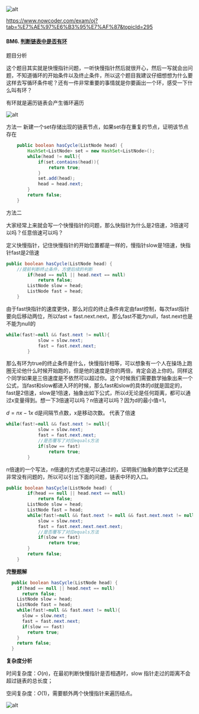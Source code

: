 ![alt](https://uploadfiles.nowcoder.com/bm/top101-head.jpg)

https://www.nowcoder.com/exam/oj?tab=%E7%AE%97%E6%B3%95%E7%AF%87&topicId=295

#### BM6. [判断链表中是否有环](https://www.nowcoder.com/practice/650474f313294468a4ded3ce0f7898b9?tpId=295&sfm=github&channel=nowcoder)

题目分析

这个题目其实就是快慢指针问题，一听快慢指针然后就很开心，然后一写就会出问题，不知道循环的开始条件以及终止条件，所以这个题目我建议仔细想想为什么要这样去写循环条件呢？还有一件非常重要的事情就是你要画出一个环，感受一下什么叫有环？

有环就是遍历链表会产生循环遍历


![alt](https://uploadfiles.nowcoder.com/images/20220110/423483716_1641800950920/0710DD5D9C4D4B11A8FA0C06189F9E9C)



方法一
新建一个set存储出现的链表节点，如果set存在重复的节点，证明该节点存在

```java
    public boolean hasCycle(ListNode head) {
        HashSet<ListNode> set = new HashSet<ListNode>();
        while(head != null){
            if(set.contains(head)){
                return true;
            }
            set.add(head);
            head = head.next; 
        }
        return false;
    }
```


方法二

大家经常上来就会写一个快慢指针的问题，那么快指针为什么是2倍速，3倍速可以吗？任意倍速可以吗？

定义快慢指针，记住快慢指针的开始位置都是一样的，慢指针slow是1倍速，快指针fast是2倍速

```java
public boolean hasCycle(ListNode head) {
    //提前判断终止条件，方便后续的判断
        if(head == null || head.next == null)
            return false;
        ListNode slow = head;
        ListNode fast = head;
    }
```

由于fast快指针的速度更快，那么对应的终止条件肯定由fast控制，每次fast指针要向后移动两位，所以fast = fast.next.next，那么fast不能为null，fast.next也是不能为null的

```java
while(fast!=null && fast.next != null){
            slow = slow.next;
            fast = fast.next.next;
        }
```

那么有环为true的终止条件是什么，快慢指针相等，可以想象有一个人在操场上跑圈无论他什么时候开始跑的，但是他的速度是你的两倍，肯定会追上你的。同样这个同学如果是三倍速度是不依然可以超过你。这个时候我们需要数学抽象出来一个公式，当fast和slow都进入环的时候，那么fast和slow的具体的d就是固定的，fast是2倍速，slow是1倍速，抽象出如下公式，所以d无论是任何距离，都可以通过x变量得到。想一下3倍速可以吗？n倍速可以吗？因为d的最小值=1，

$d = nx - 1x$                  d是间隔节点数，x是移动次数。  代表了倍速

```java
while(fast!=null && fast.next != null){
            slow = slow.next;
            fast = fast.next.next;
            //是否覆写了对应equals方法
            if(slow == fast)
                return true;
        }
```

n倍速的一个写法，n倍速的方式也是可以通过的，证明我们抽象的数学公式还是非常没有问题的，所以可以引出下面的问题，链表中环的入口。

```java
public boolean hasCycle(ListNode head) {
        if(head == null || head.next == null)
            return false;
        ListNode slow = head;
        ListNode fast = head;
        while(fast!=null && fast.next != null && fast.next.next != null && fast.next.next.next != null){
            slow = slow.next;
            fast = fast.next.next.next.next;
            //是否覆写了对应equals方法
            if(slow == fast)
                return true;
        }
        return false;
    }
```


**完整题解**
```java
  public boolean hasCycle(ListNode head) {
    if(head == null || head.next == null)
      return false;
    ListNode slow = head;
    ListNode fast = head;
    while(fast!=null && fast.next != null){
      slow = slow.next;
      fast = fast.next.next;
      if(slow == fast)
        return true;
    }
    return false;
  }
```

**复杂度分析**

时间复杂度：$O(n)$，在最初判断快慢指针是否相遇时，slow 指针走过的距离不会超过链表的总长度；

空间复杂度：$O(1)$，需要额外两个快慢指针来遍历结点。

![alt](https://uploadfiles.nowcoder.com/bm/top101-tail.jpg)